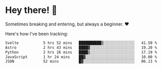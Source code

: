 # Hey there! 👋
Sometimes breaking and entering, but always a beginner. ❤️

Here's how I've been tracking:
<!--START_SECTION:waka-->

```txt
Svelte           5 hrs 52 mins   ██████████▒░░░░░░░░░░░░░░   41.50 %
Astro            2 hrs 43 mins   ████▓░░░░░░░░░░░░░░░░░░░░   19.20 %
Python           2 hrs 26 mins   ████▒░░░░░░░░░░░░░░░░░░░░   17.19 %
JavaScript       1 hr 24 mins    ██▓░░░░░░░░░░░░░░░░░░░░░░   10.00 %
JSON             52 mins         █▓░░░░░░░░░░░░░░░░░░░░░░░   06.13 %
```

<!--END_SECTION:waka-->
